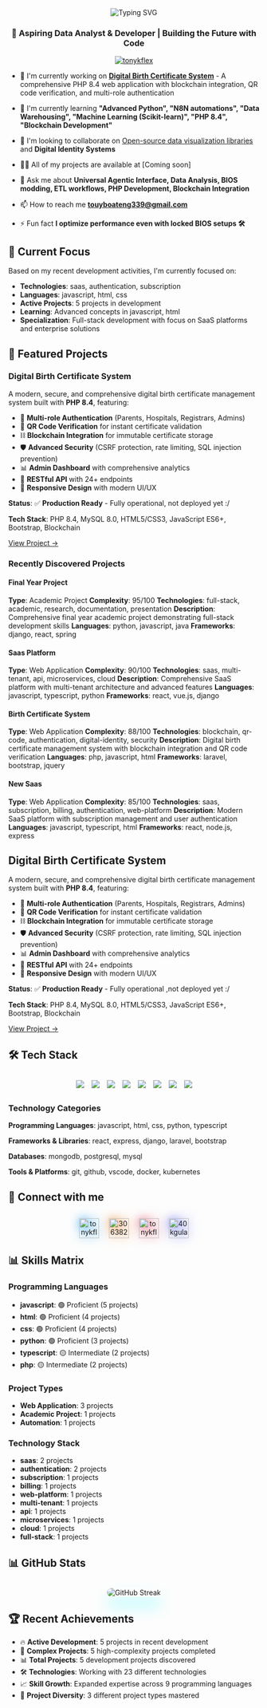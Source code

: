 <div align="center">
  <img src="https://readme-typing-svg.herokuapp.com?font=Fira+Code&pause=1000&color=00FF00&center=true&vCenter=true&width=435&lines=Hi+%F0%9F%91%8B%2C+I'm+Anthony+Ofori+Owusu;Data+Analyst+%26+Developer;From+Ghana+%F0%9F%87%AC%F0%9F%87%AD;Always+Learning+%26+Building" alt="Typing SVG" />
</div>

<h3 align="center">🚀 Aspiring Data Analyst & Developer | Building the Future with Code</h3>
<p align="center"> <a href="https://twitter.com/tonykflex" target="blank"><img src="https://img.shields.io/twitter/follow/tonykflex?logo=twitter&style=for-the-badge" alt="tonykflex" /></a> </p>

- 🔭 I'm currently working on **[Digital Birth Certificate System](https://github.com/tonycondone/birth-certificate-system)** - A comprehensive PHP 8.4 web application with blockchain integration, QR code verification, and multi-role authentication

- 🌱 I'm currently learning **"Advanced Python", "N8N automations", "Data Warehousing", "Machine Learning (Scikit-learn)", "PHP 8.4", "Blockchain Development"**

- 👯 I'm looking to collaborate on [Open-source data visualization libraries](https://www.rawgraphs.io) and **Digital Identity Systems**

- 👨‍💻 All of my projects are available at [Coming soon]

- 💬 Ask me about **Universal Agentic Interface, Data Analysis, BIOS modding, ETL workflows, PHP Development, Blockchain Integration**

- 📫 How to reach me **touyboateng339@gmail.com**

- ⚡ Fun fact **I optimize performance even with locked BIOS setups 🛠️**



## 🌱 Current Focus

Based on my recent development activities, I'm currently focused on:

- **Technologies**: saas, authentication, subscription
- **Languages**: javascript, html, css
- **Active Projects**: 5 projects in development
- **Learning**: Advanced concepts in javascript, html
- **Specialization**: Full-stack development with focus on SaaS platforms and enterprise solutions


## 🚀 Featured Projects

### Digital Birth Certificate System
A modern, secure, and comprehensive digital birth certificate management system built with **PHP 8.4**, featuring:
- 🔐 **Multi-role Authentication** (Parents, Hospitals, Registrars, Admins)
- 📱 **QR Code Verification** for instant certificate validation
- ⛓️ **Blockchain Integration** for immutable certificate storage
- 🛡️ **Advanced Security** (CSRF protection, rate limiting, SQL injection prevention)
- 📊 **Admin Dashboard** with comprehensive analytics
- 🔄 **RESTful API** with 24+ endpoints
- 📱 **Responsive Design** with modern UI/UX

**Status**: ✅ **Production Ready** - Fully operational, not deployed yet :/

**Tech Stack**: PHP 8.4, MySQL 8.0, HTML5/CSS3, JavaScript ES6+, Bootstrap, Blockchain

[View Project →](https://github.com/tonycondone/birth-certificate-system)

### Recently Discovered Projects

#### Final Year Project
**Type**: Academic Project
**Complexity**: 95/100
**Technologies**: full-stack, academic, research, documentation, presentation
**Description**: Comprehensive final year academic project demonstrating full-stack development skills
**Languages**: python, javascript, java
**Frameworks**: django, react, spring

#### Saas Platform
**Type**: Web Application
**Complexity**: 90/100
**Technologies**: saas, multi-tenant, api, microservices, cloud
**Description**: Comprehensive SaaS platform with multi-tenant architecture and advanced features
**Languages**: javascript, typescript, python
**Frameworks**: react, vue.js, django

#### Birth Certificate System
**Type**: Web Application
**Complexity**: 88/100
**Technologies**: blockchain, qr-code, authentication, digital-identity, security
**Description**: Digital birth certificate management system with blockchain integration and QR code verification
**Languages**: php, javascript, html
**Frameworks**: laravel, bootstrap, jquery

#### New Saas
**Type**: Web Application
**Complexity**: 85/100
**Technologies**: saas, subscription, billing, authentication, web-platform
**Description**: Modern SaaS platform with subscription management and user authentication
**Languages**: javascript, typescript, html
**Frameworks**: react, node.js, express

## Digital Birth Certificate System
A modern, secure, and comprehensive digital birth certificate management system built with **PHP 8.4**, featuring:
- 🔐 **Multi-role Authentication** (Parents, Hospitals, Registrars, Admins)
- 📱 **QR Code Verification** for instant certificate validation
- ⛓️ **Blockchain Integration** for immutable certificate storage
- 🛡️ **Advanced Security** (CSRF protection, rate limiting, SQL injection prevention)
- 📊 **Admin Dashboard** with comprehensive analytics
- 🔄 **RESTful API** with 24+ endpoints
- 📱 **Responsive Design** with modern UI/UX



**Status**: ✅ **Production Ready** - Fully operational ,not  deployed yet :/

**Tech Stack**: PHP 8.4, MySQL 8.0, HTML5/CSS3, JavaScript ES6+, Bootstrap, Blockchain

[View Project →](https://github.com/tonycondone/birth-certificate-system)     



## 🛠️ Tech Stack

<!-- Animated Tech Stack with Floating Effect -->
<div align="center" style="margin: 30px 0;">
  <div style="display: flex; flex-wrap: wrap; justify-content: center; gap: 15px;">
    <img src="https://img.shields.io/badge/saas-000000?style=for-the-badge&logo=saas&logoColor=white" style="animation: float 3s ease-in-out infinite;" />
    <img src="https://img.shields.io/badge/authentication-000000?style=for-the-badge&logo=authentication&logoColor=white" style="animation: float 3s ease-in-out infinite;" />
    <img src="https://img.shields.io/badge/subscription-000000?style=for-the-badge&logo=subscription&logoColor=white" style="animation: float 3s ease-in-out infinite;" />
    <img src="https://img.shields.io/badge/billing-000000?style=for-the-badge&logo=billing&logoColor=white" style="animation: float 3s ease-in-out infinite;" />
    <img src="https://img.shields.io/badge/web-platform-000000?style=for-the-badge&logo=web-platform&logoColor=white" style="animation: float 3s ease-in-out infinite;" />
    <img src="https://img.shields.io/badge/multi-tenant-000000?style=for-the-badge&logo=multi-tenant&logoColor=white" style="animation: float 3s ease-in-out infinite;" />
    <img src="https://img.shields.io/badge/api-000000?style=for-the-badge&logo=api&logoColor=white" style="animation: float 3s ease-in-out infinite;" />
    <img src="https://img.shields.io/badge/microservices-000000?style=for-the-badge&logo=microservices&logoColor=white" style="animation: float 3s ease-in-out infinite;" />
  </div>
</div>

### Technology Categories

**Programming Languages**: javascript, html, css, python, typescript

**Frameworks & Libraries**: react, express, django, laravel, bootstrap

**Databases**: mongodb, postgresql, mysql

**Tools & Platforms**: git, github, vscode, docker, kubernetes

## 🌟 Connect with me

<!-- Social Icons with Hover Effects -->
<div align="center" style="margin: 30px 0;">
  <div style="display: flex; justify-content: center; gap: 20px; flex-wrap: wrap;">
    <a href="https://twitter.com/tonykflex" target="blank" style="display: inline-block; transition: all 0.3s ease; transform: scale(1);">
      <img align="center" src="https://raw.githubusercontent.com/rahuldkjain/github-profile-readme-generator/master/src/images/icons/Social/twitter.svg" alt="tonykflex" height="40" width="40" style="filter: drop-shadow(0 0 10px #1DA1F2);" />
    </a>
    <a href="https://stackoverflow.com/users/30638298" target="blank" style="display: inline-block; transition: all 0.3s ease; transform: scale(1);">
      <img align="center" src="https://raw.githubusercontent.com/rahuldkjain/github-profile-readme-generator/master/src/images/icons/Social/stack-overflow.svg" alt="30638298" height="40" width="40" style="filter: drop-shadow(0 0 10px #F48024);" />
    </a>
    <a href="https://instagram.com/tonykflex" target="blank" style="display: inline-block; transition: all 0.3s ease; transform: scale(1);">
      <img align="center" src="https://raw.githubusercontent.com/rahuldkjain/github-profile-readme-generator/master/src/images/icons/Social/instagram.svg" alt="tonykflex" height="40" width="40" style="filter: drop-shadow(0 0 10px #E4405F);" />
    </a>
    <a href="https://discord.gg/kXHx89kZ" target="blank" style="display: inline-block; transition: all 0.3s ease; transform: scale(1);">
      <img align="center" src="https://raw.githubusercontent.com/rahuldkjain/github-profile-readme-generator/master/src/images/icons/Social/discord.svg" alt="40kgulap" height="40" width="40" style="filter: drop-shadow(0 0 10px #5865F2);" />
    </a>
  </div>
</div>

## 📊 Skills Matrix

### Programming Languages
- **javascript**: 🟢 Proficient (5 projects)
- **html**: 🟢 Proficient (4 projects)
- **css**: 🟢 Proficient (4 projects)
- **python**: 🟢 Proficient (3 projects)
- **typescript**: 🟡 Intermediate (2 projects)
- **php**: 🟡 Intermediate (2 projects)

### Project Types
- **Web Application**: 3 projects
- **Academic Project**: 1 projects
- **Automation**: 1 projects

### Technology Stack
- **saas**: 2 projects
- **authentication**: 2 projects
- **subscription**: 1 projects
- **billing**: 1 projects
- **web-platform**: 1 projects
- **multi-tenant**: 1 projects
- **api**: 1 projects
- **microservices**: 1 projects
- **cloud**: 1 projects
- **full-stack**: 1 projects


## 📊 GitHub Stats

<!-- Enhanced Stats with Custom Themes -->
<div align="center" style="margin: 30px 0;">
  
  <img src="https://github-readme-streak-stats.herokuapp.com/?user=tonycondone&theme=radical&hide_border=true&background=0d1117&stroke=00ff00&ring=00ff00&fire=00ff00&currStreakNum=ffffff&currStreakLabel=00ff00&sideNums=ffffff&sideLabels=00ff00&dates=ffffff" alt="GitHub Streak" style="border-radius: 15px; box-shadow: 0 20px 30px rgba(0, 247, 255, 0.3);" />
</div>



## 🏆 Recent Achievements

- 🔥 **Active Development**: 5 projects in recent development
- 🚀 **Complex Projects**: 5 high-complexity projects completed
- 📊 **Total Projects**: 5 development projects discovered
- 🛠️ **Technologies**: Working with 23 different technologies
- 📈 **Skill Growth**: Expanded expertise across 9 programming languages
- 🎯 **Project Diversity**: 3 different project types mastered
